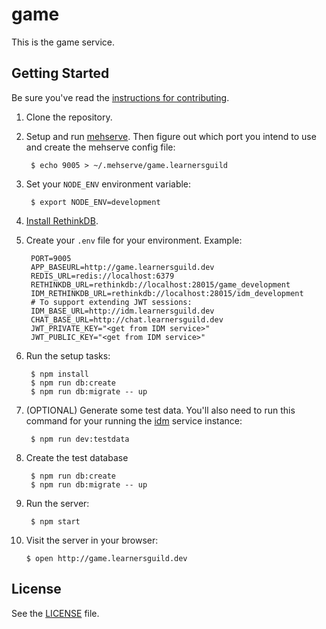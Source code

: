 # game

This is the game service.

## Getting Started

Be sure you've read the [instructions for contributing](./CONTRIBUTING.md).

1. Clone the repository.

2. Setup and run [mehserve][mehserve]. Then figure out which port you intend to use and create the mehserve config file:

        $ echo 9005 > ~/.mehserve/game.learnersguild

3. Set your `NODE_ENV` environment variable:

        $ export NODE_ENV=development

4. [Install RethinkDB][install-rethinkdb].

5. Create your `.env` file for your environment. Example:

        PORT=9005
        APP_BASEURL=http://game.learnersguild.dev
        REDIS_URL=redis://localhost:6379
        RETHINKDB_URL=rethinkdb://localhost:28015/game_development
        IDM_RETHINKDB_URL=rethinkdb://localhost:28015/idm_development
        # To support extending JWT sessions:
        IDM_BASE_URL=http://idm.learnersguild.dev
        CHAT_BASE_URL=http://chat.learnersguild.dev
        JWT_PRIVATE_KEY="<get from IDM service>"
        JWT_PUBLIC_KEY="<get from IDM service>"

6. Run the setup tasks:

        $ npm install
        $ npm run db:create
        $ npm run db:migrate -- up

7. (OPTIONAL) Generate some test data. You'll also need to run this command for your running the [idm][idm] service instance:

        $ npm run dev:testdata


8. Create the test database

        $ npm run db:create
        $ npm run db:migrate -- up

9. Run the server:

        $ npm start

10. Visit the server in your browser:

        $ open http://game.learnersguild.dev


## License

See the [LICENSE](./LICENSE) file.


[idm]: https://github.com/LearnersGuild/idm
[github-register-application]: https://github.com/settings/applications/new
[install-rethinkdb]: https://www.rethinkdb.com/docs/install/
[mehserve]: https://github.com/timecounts/mehserve
